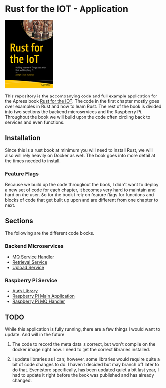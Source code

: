 # Rust for the IOT - Application

![Rust IOT](/assets/book.jpg)

This repository is the accompanying code and full example application for the Apress book [Rust for the IOT](https://www.apress.com/us/book/9781484258590). The code in the first chapter mostly goes over examples in Rust and how to learn Rust. The rest of the book is divided into two sections the backend microservices and the Raspberry Pi. Throughout the book we will build upon the code often circling back to services and even functions. 

## Installation

Since this is a rust book at minimum you will need to install Rust, we will also will rely heavily on Docker as well. The book goes into more detail at the times needed to install.

### Feature Flags

Because we build up the code throughout the book, I didn't want to deploy a new set of code for each chapter, it becomes very hard to maintain and hard on the user. So for the book I rely on feature flags for functions and blocks of code that get built up upon and are different from one chapter to next.

## Sections

The following are the different code blocks.

### Backend Microservices
- [MQ Service Handler](mqtt_service/README.md)
- [Retrieval Service](retrieval_svc/README.md)
- [Upload Service](upload_svc/README.md)

### Raspberry Pi Service
- [Auth Library](rasp-auth/README.md)
- [Raspberry Pi Main Application](rasp-pi-app-master/README.md)
- [Raspberry Pi MQ Handler](rasp-pi-mq/README.md)

## TODO

While this application is fully running, there are a few things I would want to update. And will in the future

1. The code to record the meta data is correct, but won't compile on the docker image right now. I need to get the correct libraries installed.

2. I update libraries as I can; however, some libraries would require quite a bit of code changes to do. I haven't decided but may branch off later to do that. Eventstore specifically, has been updated quiet a bit last year, I had to update it right before the book was published and has already changed.